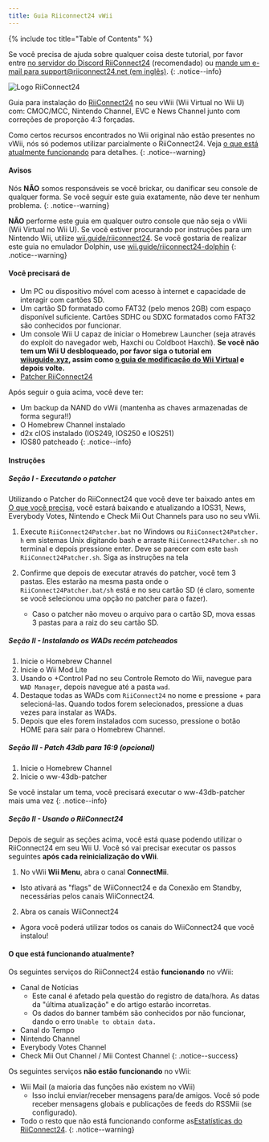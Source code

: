 ```yaml
---
title: Guia Riiconnect24 vWii
---
```


{% include toc title="Table of Contents" %}

Se você precisa de ajuda sobre qualquer coisa deste tutorial, por favor entre [no servidor do Discord RiiConnect24](https://discord.gg/rc24) (recomendado) ou [mande um e-mail para support@riiconnect24.net (em inglês)](mailto:support@riiconnect24.net).
{: .notice--info}

![Logo RiiConnect24](/images/WiiRC24Logo.jpg)

Guia para instalação do [RiiConnect24](https://rc24.xyz) no seu vWii (Wii Virtual no Wii U) com: CMOC/MCC, Nintendo Channel, EVC e News Channel junto com correções de proporção 4:3 forçadas.

Como certos recursos encontrados no Wii original não estão presentes no vWii, nós só podemos utilizar parcialmente o RiiConnect24. Veja [o que está atualmente funcionando](#whats-currently-working) para detalhes.
{: .notice--warning}

#### Avisos

Nós **NÃO** somos responsáveis se você brickar, ou danificar seu console de qualquer forma. Se você seguir este guia exatamente, não deve ter nenhum problema.
{: .notice--warning}

**NÃO** performe este guia em qualquer outro console que não seja o vWii (Wii Virtual no Wii U). Se você estiver procurando por instruções para um Nintendo Wii, utilize [wii.guide/riiconnect24](riiconnect24). Se você gostaria de realizar este guia no emulador Dolphin, use [wii.guide/riiconnect24-dolphin](/riiconnect24-dolphin)
{: .notice--warning}

#### Você precisará de

* Um PC ou dispositivo móvel com acesso à internet e capacidade de interagir com cartões SD.
* Um cartão SD formatado como FAT32 (pelo menos 2GB) com espaço disponível suficiente. Cartões SDHC ou SDXC formatados como FAT32 são conhecidos por funcionar.
* Um console Wii U capaz de iniciar o Homebrew Launcher (seja através do exploit do navegador web, Haxchi ou Coldboot Haxchi). **Se você não tem um Wii U desbloqueado, por favor siga o tutorial em [wiiuguide.xyz](https://wiiuguide.xyz), assim como [o guia de modificação do Wii Virtual](https://wiiuguide.xyz/#/vwii-modding) e depois volte.**
* [Patcher RiiConnect24](https://github.com/RiiConnect24/RiiConnect24-Patcher/releases)

Após seguir o guia acima, você deve ter:
* Um backup da NAND do vWii (mantenha as chaves armazenadas de forma segura!!)
* O Homebrew Channel instalado
* d2x cIOS instalado (IOS249, IOS250 e IOS251)
* IOS80 patcheado
{: .notice--info}

#### Instruções

##### Seção I - Executando o patcher

Utilizando o Patcher do RiiConnect24 que você deve ter baixado antes em [O que você precisa](#what-you-need), você estará baixando e atualizando a IOS31, News, Everybody Votes, Nintendo e Check Mii Out Channels para uso no seu vWii.

1. Execute `RiiConnect24Patcher.bat` no Windows ou `RiiConnect24Patcher. h` em sistemas Unix digitando bash e arraste `RiiConnect24Patcher.sh` no terminal e depois pressione enter. Deve se parecer com este `bash RiiConnect24Patcher.sh`. Siga as instruções na tela

2. Confirme que depois de executar através do patcher, você tem 3 pastas. Eles estarão na mesma pasta onde o `RiiConnect24Patcher.bat/sh` está e no seu cartão SD (é claro, somente se você selecionou uma opção no patcher para o fazer).
   - Caso o patcher não moveu o arquivo para o cartão SD, mova essas 3 pastas para a raiz do seu cartão SD.

##### Seção II - Instalando os WADs recém patcheados

1. Inicie o Homebrew Channel
2. Inicie o Wii Mod Lite
3. Usando o +Control Pad no seu Controle Remoto do Wii, navegue para `WAD Manager`, depois navegue até a pasta `wad`.
4. Destaque todas as WADs com `RiiConnect24` no nome e pressione + para selecioná-las. Quando todos forem selecionados, pressione a duas vezes para instalar as WADs.
5. Depois que eles forem instalados com sucesso, pressione o botão HOME para sair para o Homebrew Channel.

##### Seção III - Patch 43db para 16:9 (opcional)

1. Inicie o Homebrew Channel
2. Inicie o ww-43db-patcher

Se você instalar um tema, você precisará executar o ww-43db-patcher mais uma vez
{: .notice--info}

##### Seção II - Usando o RiiConnect24

Depois de seguir as seções acima, você está quase podendo utilizar o RiiConnect24 em seu Wii U. Você só vai precisar executar os passos seguintes **após cada reinicialização do vWii**.

1. No vWii **Wii Menu**, abra o canal **ConnectMii**.
* Isto ativará as "flags" de WiiConnect24 e da Conexão em Standby, necessárias pelos canais WiiConnect24.
2. Abra os canais WiiConnect24
* Agora você poderá utilizar todos os canais do WiiConnect24 que você instalou!

#### O que está funcionando atualmente?
Os seguintes serviços do RiiConnect24 estão **funcionando** no vWii:
* Canal de Notícias
    * Este canal é afetado pela questão do registro de data/hora. As datas da "última atualização" e do artigo estarão incorretas.
    * Os dados do banner também são conhecidos por não funcionar, dando o erro `Unable to obtain data.`
* Canal do Tempo
* Nintendo Channel
* Everybody Votes Channel
* Check Mii Out Channel / Mii Contest Channel
{: .notice--success}

Os seguintes serviços **não estão funcionando** no vWii:
* Wii Mail (a maioria das funções não existem no vWii)
    * Isso inclui enviar/receber mensagens para/de amigos. Você só pode receber mensagens globais e publicações de feeds do RSSMii (se configurado).
* Todo o resto que não está funcionando conforme as[Estatísticas do RiiConnect24](https://rc24.xyz/stats/index.html).
{: .notice--warning}